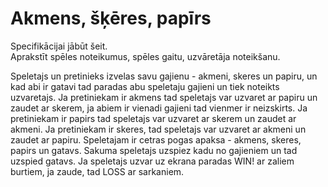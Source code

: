 # Akmens, šķēres, papīrs

Specifikācijai jābūt šeit.  
Aprakstīt spēles noteikumus, spēles gaitu, uzvāretāja noteikšanu.

Speletajs un pretinieks izvelas savu gajienu - akmeni, skeres un papiru, un kad abi ir gatavi tad paradas abu speletaju gajieni un tiek noteikts uzvaretajs. Ja pretiniekam ir akmens tad speletajs var uzvaret ar papiru un zaudet ar skerem, ja abiem ir vienadi gajieni tad vienmer ir neizskirts. Ja pretiniekam ir papirs tad speletajs var uzvaret ar skerem un zaudet ar akmeni. Ja pretiniekam ir skeres, tad speletajs var uzvaret ar akmeni un zaudet ar papiru.
Speletajam ir cetras pogas apaksa - akmens, skeres, papirs un gatavs. Sakuma speletajs uzspiez kadu no gajieniem un tad uzspied gatavs.
Ja speletajs uzvar uz ekrana paradas WIN! ar zaliem burtiem, ja zaude, tad LOSS ar sarkaniem.

